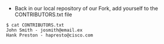 
* Back in our local repository of our Fork, add yourself to the CONTRIBUTORS.txt file

```
$ cat CONTRIBUTORS.txt
John Smith - josmith@email.ex
Hank Preston - hapresto@cisco.com
```

